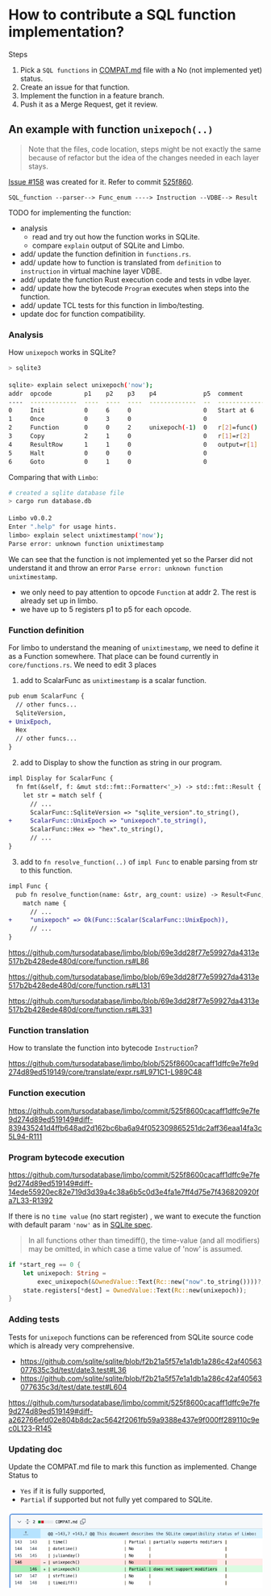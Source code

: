 # How to contribute a SQL function implementation?

Steps
1. Pick a `SQL functions` in [COMPAT.md](../../COMPAT.md) file with a No (not implemented yet) status.
2. Create an issue for that function.
3. Implement the function in a feature branch.
4. Push it as a Merge Request, get it review.

## An example with function `unixepoch(..)`

> Note that the files, code location, steps might be not exactly the same because of refactor but the idea of the changes needed in each layer stays.

[Issue #158](https://github.com/tursodatabase/limbo/issues/158) was created for it.
Refer to commit [525f860](https://github.com/tursodatabase/limbo/commit/525f8600cacaff1dffc9e7fe9d274d89ed519149).

```
SQL_function --parser--> Func_enum ----> Instruction --VDBE--> Result
```

TODO for implementing the function:
- analysis
  - read and try out how the function works in SQLite.
  - compare `explain` output of SQLite and Limbo.
- add/ update the function definition in `functions.rs`.
- add/ update how to function is translated from `definition` to `instruction` in virtual machine layer VDBE.
- add/ update the function Rust execution code and tests in vdbe layer.
- add/ update how the bytecode `Program` executes when steps into the function.
- add/ update TCL tests for this function in limbo/testing.
- update doc for function compatibility.

### Analysis

How `unixepoch` works in SQLite?
```bash
> sqlite3

sqlite> explain select unixepoch('now');
addr  opcode         p1    p2    p3    p4             p5  comment
----  -------------  ----  ----  ----  -------------  --  -------------
0     Init           0     6     0                    0   Start at 6
1     Once           0     3     0                    0
2     Function       0     0     2     unixepoch(-1)  0   r[2]=func()
3     Copy           2     1     0                    0   r[1]=r[2]
4     ResultRow      1     1     0                    0   output=r[1]
5     Halt           0     0     0                    0
6     Goto           0     1     0                    0
```

Comparing that with `Limbo`:
```bash
# created a sqlite database file
> cargo run database.db

Limbo v0.0.2
Enter ".help" for usage hints.
limbo> explain select unixtimestamp('now');
Parse error: unknown function unixtimestamp
```

We can see that the function is not implemented yet so the Parser did not understand it and throw an error `Parse error: unknown function unixtimestamp`.
- we only need to pay attention to opcode `Function` at addr 2. The rest is already set up in limbo.
- we have up to 5 registers p1 to p5 for each opcode.

### Function definition

For limbo to understand the meaning of `unixtimestamp`, we need to define it as a Function somewhere.
That place can be found currently in `core/functions.rs`. We need to edit 3 places
1. add to ScalarFunc as `unixtimestamp` is a scalar function. 
```diff
pub enum ScalarFunc {
  // other funcs...
  SqliteVersion,
+ UnixEpoch,
  Hex
  // other funcs...
}
```
2. add to Display to show the function as string in our program.
```diff
impl Display for ScalarFunc {
  fn fmt(&self, f: &mut std::fmt::Formatter<'_>) -> std::fmt::Result {
    let str = match self {
      // ...
      ScalarFunc::SqliteVersion => "sqlite_version".to_string(),
+     ScalarFunc::UnixEpoch => "unixepoch".to_string(),
      ScalarFunc::Hex => "hex".to_string(),
      // ...
}
```
3. add to `fn resolve_function(..)` of `impl Func` to enable parsing from str to this function.
```diff 
impl Func {
  pub fn resolve_function(name: &str, arg_count: usize) -> Result<Func, ()> {
    match name {
      // ...
+     "unixepoch" => Ok(Func::Scalar(ScalarFunc::UnixEpoch)),
      // ...
}
```

https://github.com/tursodatabase/limbo/blob/69e3dd28f77e59927da4313e517b2b428ede480d/core/function.rs#L86

https://github.com/tursodatabase/limbo/blob/69e3dd28f77e59927da4313e517b2b428ede480d/core/function.rs#L131

https://github.com/tursodatabase/limbo/blob/69e3dd28f77e59927da4313e517b2b428ede480d/core/function.rs#L331

### Function translation

How to translate the function into bytecode `Instruction`?

https://github.com/tursodatabase/limbo/blob/525f8600cacaff1dffc9e7fe9d274d89ed519149/core/translate/expr.rs#L971C1-L989C48

### Function execution

https://github.com/tursodatabase/limbo/commit/525f8600cacaff1dffc9e7fe9d274d89ed519149#diff-839435241d4ffb648ad2d162bc6ba6a94f052309865251dc2aff36eaa14fa3c5L94-R111

### Program bytecode execution

https://github.com/tursodatabase/limbo/commit/525f8600cacaff1dffc9e7fe9d274d89ed519149#diff-14ede55920ec82e719d3d39a4c38a6b5c0d3e4fa1e7ff4d75e7f436820920fa7L33-R1392

If there is no `time value` (no start register) , we want to execute the function with default param `'now'` as in [SQLite spec](https://www.sqlite.org/lang_datefunc.html#time_values).

>  In all functions other than timediff(), the time-value (and all modifiers) may be omitted, in which case a time value of 'now' is assumed.

```rust 
if *start_reg == 0 {
    let unixepoch: String =
        exec_unixepoch(&OwnedValue::Text(Rc::new("now".to_string())))?;
    state.registers[*dest] = OwnedValue::Text(Rc::new(unixepoch));
}
```

### Adding tests

Tests for `unixepoch` functions can be referenced from SQLite source code which is already very comprehensive. 
- https://github.com/sqlite/sqlite/blob/f2b21a5f57e1a1db1a286c42af40563077635c3d/test/date3.test#L36
- https://github.com/sqlite/sqlite/blob/f2b21a5f57e1a1db1a286c42af40563077635c3d/test/date.test#L604

https://github.com/tursodatabase/limbo/commit/525f8600cacaff1dffc9e7fe9d274d89ed519149#diff-a262766efd02e804b8dc2ac5642f2061fb59a9388e437e9f000ff289110c9ec0L123-R145

### Updating doc

Update the COMPAT.md file to mark this function as implemented. Change Status to 
- `Yes` if it is fully supported, 
- `Partial` if supported but not fully yet compared to SQLite.

![functions_compat_change.png](functions_compat_change.png)
